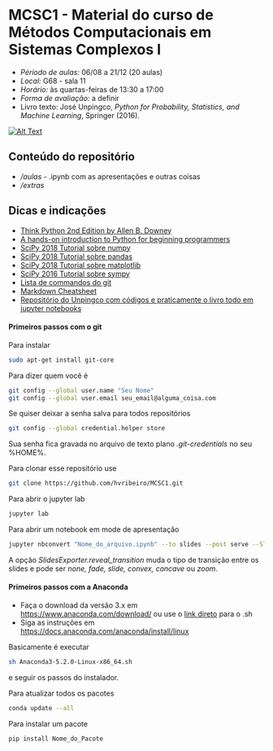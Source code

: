 # MCSC1 - Material do curso de Métodos Computacionais em Sistemas Complexos I

- *Périodo de aulas:* 06/08 a 21/12 (20 aulas)
- *Local:* G68 - sala 11
- *Horário:* às quartas-feiras de 13:30 a 17:00
- *Forma de avaliação:* a definir
- Livro texto: José Unpingco, *Python for Probability, Statistics, and Machine Learning*, Springer (2016).

[![Alt Text](https://images.springer.com/sgw/books/medium/9783319307152.jpg)](http://library1.org/_ads/E844412DCACEB5A9BF29267FA244E908)


## Conteúdo do repositório
- */aulas* - .ipynb com as apresentações e outras coisas
- */extras*

## Dicas e indicações

- [Think Python 2nd Edition by Allen B. Downey](http://greenteapress.com/thinkpython2/thinkpython2.pdf) 
- [A hands-on introduction to Python for beginning programmers](https://www.youtube.com/watch?v=rkx5_MRAV3A)
- [SciPy 2018 Tutorial sobre numpy](https://www.youtube.com/watch?v=V0D2mhVt7NE)
- [SciPy 2018 Tutorial sobre pandas](https://www.youtube.com/watch?v=lkLl_QKLgcA)
- [SciPy 2018 Tutorial sobre matplotlib](https://www.youtube.com/watch?v=6gdNUDs6QPc)
- [SciPy 2016 Tutorial sobre sympy](https://www.youtube.com/watch?v=AqnpuGbM6-Q)
- [Lista de commandos do git](https://github.com/hvribeiro/MCSC1/blob/master/extras/zt_git_cheat_sheet.pdf)
- [Markdown Cheatsheet](https://github.com/adam-p/markdown-here/wiki/Markdown-Cheatsheet)
- [Repositório do Unpingco com códigos e praticamente o livro todo em jupyter notebooks](https://github.com/unpingco/Python-for-Probability-Statistics-and-Machine-Learning)

#### Primeiros passos com o git

Para instalar
```sh
sudo apt-get install git-core
```
Para dizer quem você é
```sh
git config --global user.name "Seu Nome"
git config --global user.email seu_email@alguma_coisa.com
```
Se quiser deixar a senha salva para todos repositórios
```sh
git config --global credential.helper store
```
Sua senha fica gravada no arquivo de texto plano *.git-credentials* no seu %HOME%.

Para clonar esse repositório use
```sh
git clone https://github.com/hvribeiro/MCSC1.git 
```

Para abrir o jupyter lab
```sh
jupyter lab
```

Para abrir um notebook em mode de apresentação
```sh
jupyter nbconvert "Nome_do_arquivo.ipynb" --to slides --post serve --SlidesExporter.reveal_transition=none
```
A opção *SlidesExporter.reveal_transition* muda o tipo de transição entre os slides e pode ser *none, fade, slide, convex, concave* ou *zoom*.

#### Primeiros passos com a Anaconda

- Faça o download da versão 3.x em https://www.anaconda.com/download/ ou use o [link direto](https://repo.anaconda.com/archive/Anaconda3-5.2.0-Linux-x86_64.sh) para o .sh
- Siga as instruções em https://docs.anaconda.com/anaconda/install/linux

Basicamente é executar
```sh
sh Anaconda3-5.2.0-Linux-x86_64.sh
```
e seguir os passos do instalador.

Para atualizar todos os pacotes
```sh
conda update --all
```

Para instalar um pacote
```sh
pip install Nome_do_Pacote
```

